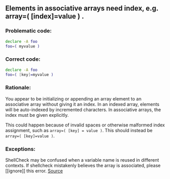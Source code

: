 ## Elements in associative arrays need index, e.g. array=( [index]=value ) .

### Problematic code:

```sh
declare -A foo
foo=( myvalue )
```

### Correct code:

```sh
declare -A foo
foo=( [key]=myvalue )
```
### Rationale:

You appear to be initializing or appending an array element to an associative array without giving it an index. In an indexed array, elements will be auto-indexed by incremented characters. In associative arrays, the index must be given explicitly.

This could happen because of invalid spaces or otherwise malformed index assignment, such as `array=( [key] = value )`. This should instead be `array=( [key]=value )`.

### Exceptions:

ShellCheck may be confused when a variable name is reused in different contexts. If shellcheck mistakenly believes the array is associated, please [[ignore]] this error. 
[Source](https://github.com/koalaman/shellcheck/wiki/SC2190)

